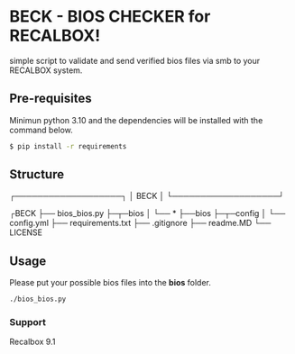 # BECK - BIOS CHECKER for RECALBOX! 
simple script to validate and send verified bios files via smb to your RECALBOX system.

## Pre-requisites
Minimun python 3.10 and the dependencies will be installed with the command below.
```sh
$ pip install -r requirements
```

## Structure
┌───────────────────┐
│       BECK        │
└───────────────────┘

┌BECK
├── bios_bios.py
├─┬─bios
│ └── *
├──bios
├─┬─config
│ └── config.yml
├── requirements.txt
├── .gitignore
├── readme.MD
└── LICENSE

## Usage
Please put your possible bios files into the **bios** folder.

```sh
./bios_bios.py
```
### Support

Recalbox 9.1
